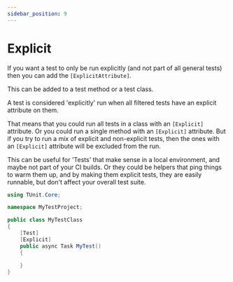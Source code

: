 ```yaml
---
sidebar_position: 9
---
```


# Explicit

If you want a test to only be run explicitly (and not part of all general tests) then you can add the `[ExplicitAttribute]`.

This can be added to a test method or a test class.

A test is considered 'explicitly' run when all filtered tests have an explicit attribute on them. 

That means that you could run all tests in a class with an `[Explicit]` attribute. Or you could run a single method with an `[Explicit]` attribute. But if you try to run a mix of explicit and non-explicit tests, then the ones with an `[Explicit]` attribute will be excluded from the run.

This can be useful for 'Tests' that make sense in a local environment, and maybe not part of your CI builds. Or they could be helpers that ping things to warm them up, and by making them explicit tests, they are easily runnable, but don't affect your overall test suite.

```csharp
using TUnit.Core;

namespace MyTestProject;

public class MyTestClass
{
    [Test]
    [Explicit]
    public async Task MyTest()
    {
        
    }
}
```

